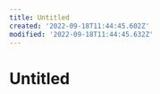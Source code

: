 ```yaml
---
title: Untitled
created: '2022-09-18T11:44:45.602Z'
modified: '2022-09-18T11:44:45.632Z'
---
```


# Untitled
